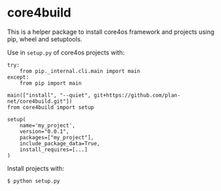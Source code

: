 # core4build

This is a helper package to install core4os framework and projects using pip,
wheel and setuptools.

Use in ``setup.py`` of core4os projects with:

    try:
        from pip._internal.cli.main import main
    except:
        from pip import main
    
    main(["install", "--quiet", git+https://github.com/plan-net/core4build.git"])
    from core4build import setup
    
    setup(
        name='my_project',
        version="0.0.1",
        packages=["my_project"],
        include_package_data=True,
        install_requires=[...]
    )


Install projects with:

    $ python setup.py
